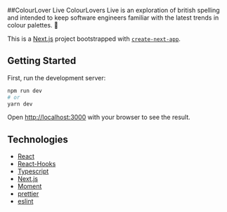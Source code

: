 ##ColourLover Live
ColourLovers Live is an exploration of british spelling and intended to keep software engineers familiar with the latest trends in colour palettes. 🎨

This is a [Next.js](https://nextjs.org/) project bootstrapped with [`create-next-app`](https://github.com/vercel/next.js/tree/canary/packages/create-next-app).

## Getting Started

First, run the development server:

```bash
npm run dev
# or
yarn dev
```

Open [http://localhost:3000](http://localhost:3000) with your browser to see the result.

## Technologies

- [React](https://reactjs.org/docs/getting-started.html)
- [React-Hooks](https://reactjs.org/docs/hooks-intro.html)
- [Typescript](https://www.typescriptlang.org/)
- [Next.js](https://nextjs.org/docs/getting-started)
- [Moment](https://momentjs.com/docs/)
- [prettier](https://prettier.io/docs/en/index.html)
- [eslint](https://eslint.org/docs/user-guide/getting-started)
